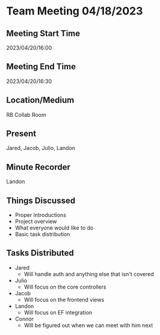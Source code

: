 
 # Team Meeting 04/18/2023

## Meeting Start Time
2023/04/20/16:00
## Meeting End Time
2023/04/20/16:30

## Location/Medium

RB Collab Room

## Present

Jared, Jacob, Julio, Landon

## Minute Recorder

Landon

## Things Discussed
* Proper Introductions
* Project overview
* What everyone would like to do
* Basic task distribution

## Tasks Distributed
* Jared
  * Will handle auth and anything else that isn't covered
* Julio
  * Will focus on the core controllers
* Jacob
  * Will focus on the frontend views
 * Landon
	 * Will focus on EF integration
 * Connor
   * WIll be figured out when we can meet with him next
